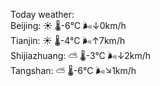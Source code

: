 Today weather:  
Beijing: ☀️   🌡️-6°C 🌬️↓0km/h  
Tianjin: ☀️   🌡️-4°C 🌬️↑7km/h  
Shijiazhuang: ⛅️  🌡️-3°C 🌬️↓2km/h  
Tangshan: ⛅️  🌡️-6°C 🌬️↘1km/h  

